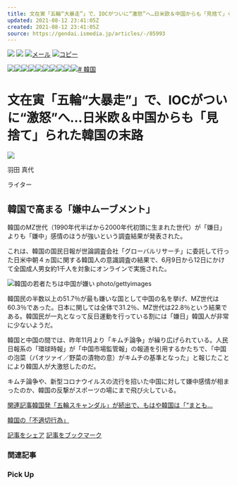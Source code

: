 ```yaml
---
title: 文在寅「五輪“大暴走”」で、IOCがついに“激怒”へ…日米欧＆中国からも「見捨て」られた韓国の末路
updated: 2021-08-12 23:41:05Z
created: 2021-08-12 23:41:05Z
source: https://gendai.ismedia.jp/articles/-/85993
---
```


 [![](https://gendai.ismedia.jp/common/images/v3/sns/facebook_icon.svg)](https://www.facebook.com/sharer.php?u=https://gendai.ismedia.jp/articles/-/85993&t=%E6%96%87%E5%9C%A8%E5%AF%85%E3%80%8C%E4%BA%94%E8%BC%AA%E2%80%9C%E5%A4%A7%E6%9A%B4%E8%B5%B0%E2%80%9D%E3%80%8D%E3%81%A7%E3%80%81IOC%E3%81%8C%E3%81%A4%E3%81%84%E3%81%AB%E2%80%9C%E6%BF%80%E6%80%92%E2%80%9D%E3%81%B8%E2%80%A6%E6%97%A5%E7%B1%B3%E6%AC%A7%EF%BC%86%E4%B8%AD%E5%9B%BD%E3%81%8B%E3%82%89%E3%82%82%E3%80%8C%E8%A6%8B%E6%8D%A8%E3%81%A6%E3%80%8D%E3%82%89%E3%82%8C%E3%81%9F%E9%9F%93%E5%9B%BD%E3%81%AE%E6%9C%AB%E8%B7%AF)  [![](https://gendai.ismedia.jp/common/images/v3/sns/bookmark_icon.svg)](https://b.hatena.ne.jp/add?mode=confirm&is_bm=1&url=https://gendai.ismedia.jp/articles/-/85993)  [![](https://gendai.ismedia.jp/common/images/v3/sns/mail_icon.svg)メール](mailto:?subject=%E6%96%87%E5%9C%A8%E5%AF%85%E3%80%8C%E4%BA%94%E8%BC%AA%E2%80%9C%E5%A4%A7%E6%9A%B4%E8%B5%B0%E2%80%9D%E3%80%8D%E3%81%A7%E3%80%81IOC%E3%81%8C%E3%81%A4%E3%81%84%E3%81%AB%E2%80%9C%E6%BF%80%E6%80%92%E2%80%9D%E3%81%B8%E2%80%A6%E6%97%A5%E7%B1%B3%E6%AC%A7%EF%BC%86%E4%B8%AD%E5%9B%BD%E3%81%8B%E3%82%89%E3%82%82%E3%80%8C%E8%A6%8B%E6%8D%A8%E3%81%A6%E3%80%8D%E3%82%89%E3%82%8C%E3%81%9F%E9%9F%93%E5%9B%BD%E3%81%AE%E6%9C%AB%E8%B7%AF%EF%BC%9A%E3%83%9E%E3%83%8D%E3%83%BC%E7%8F%BE%E4%BB%A3&body=%E6%96%87%E5%9C%A8%E5%AF%85%E3%80%8C%E4%BA%94%E8%BC%AA%E2%80%9C%E5%A4%A7%E6%9A%B4%E8%B5%B0%E2%80%9D%E3%80%8D%E3%81%A7%E3%80%81IOC%E3%81%8C%E3%81%A4%E3%81%84%E3%81%AB%E2%80%9C%E6%BF%80%E6%80%92%E2%80%9D%E3%81%B8%E2%80%A6%E6%97%A5%E7%B1%B3%E6%AC%A7%EF%BC%86%E4%B8%AD%E5%9B%BD%E3%81%8B%E3%82%89%E3%82%82%E3%80%8C%E8%A6%8B%E6%8D%A8%E3%81%A6%E3%80%8D%E3%82%89%E3%82%8C%E3%81%9F%E9%9F%93%E5%9B%BD%E3%81%AE%E6%9C%AB%E8%B7%AF%0d%0ahttps://gendai.ismedia.jp/articles/-/85993)  [![](https://gendai.ismedia.jp/common/images/v3/sns/copy_icon.svg)コピー](https://gendai.ismedia.jp/articles/-/%E6%96%87%E5%9C%A8%E5%AF%85%E3%80%8C%E4%BA%94%E8%BC%AA%E2%80%9C%E5%A4%A7%E6%9A%B4%E8%B5%B0%E2%80%9D%E3%80%8D%E3%81%A7%E3%80%81IOC%E3%81%8C%E3%81%A4%E3%81%84%E3%81%AB%E2%80%9C%E6%BF%80%E6%80%92%E2%80%9D%E3%81%B8%E2%80%A6%E6%97%A5%E7%B1%B3%E6%AC%A7%EF%BC%86%E4%B8%AD%E5%9B%BD%E3%81%8B%E3%82%89%E3%82%82%E3%80%8C%E8%A6%8B%E6%8D%A8%E3%81%A6%E3%80%8D%E3%82%89%E3%82%8C%E3%81%9F%E9%9F%93%E5%9B%BD%E3%81%AE%E6%9C%AB%E8%B7%AF%20https://gendai.ismedia.jp/articles/-/85993)

![](https://gendai.ismedia.jp/common/money-gendai/images/date/2.png)![](https://gendai.ismedia.jp/common/money-gendai/images/date/0.png)![](https://gendai.ismedia.jp/common/money-gendai/images/date/2.png)![](https://gendai.ismedia.jp/common/money-gendai/images/date/1.png)![](https://gendai.ismedia.jp/common/money-gendai/images/date/_.png)![](https://gendai.ismedia.jp/common/money-gendai/images/date/0.png)![](https://gendai.ismedia.jp/common/money-gendai/images/date/8.png)![](https://gendai.ismedia.jp/common/money-gendai/images/date/_.png)![](https://gendai.ismedia.jp/common/money-gendai/images/date/1.png)![](https://gendai.ismedia.jp/common/money-gendai/images/date/0.png)[# 韓国](https://gendai.ismedia.jp/list/tag/%E9%9F%93%E5%9B%BD)

# 文在寅「五輪“大暴走”」で、IOCがついに“激怒”へ…日米欧＆中国からも「見捨て」られた韓国の末路

 ![](https://gendai.ismedia.jp/mwimgs/1/c/160m/img_1cb880ea7a1ce04e7381e4bf79efa2e265813.jpg)

羽田 真代

ライター

## 韓国で高まる「嫌中ムーブメント」

韓国のMZ世代（1990年代半ばから2000年代初頭に生まれた世代）が「嫌日」よりも「嫌中」感情のほうが強いという調査結果が発表された。

これは、韓国の国民日報が世論調査会社「グローバルリサーチ」に委託して行った日米中朝４ヵ国に関する韓国人の意識調査の結果で、6月9日から12日にかけて全国成人男女約1千人を対象にオンラインで実施された。

![](https://gendai.ismcdn.jp/mwimgs/a/8/640m/img_a89c404e97e785fadcc4102b6fb62a7c114490.jpg)韓国の若者たちは中国が嫌い photo/gettyimages

韓国民の半数以上の51.7％が最も嫌いな国として中国の名を挙げ、MZ世代は60.3％であった。日本に関しては全体で31.2％、MZ世代は22.8％という結果である。韓国民が一丸となって反日運動を行っている割には「嫌日」韓国人が非常に少ないようだ。

韓国と中国の間では、昨年11月より「キムチ論争」が繰り広げられている。人民日報系の「環球時報」が「中国市場監管報」の報道を引用するかたちで、「中国の泡菜（パオツァイ／野菜の漬物の意）がキムチの基準となった」と報じたことにより韓国人が大激怒したのだ。

キムチ論争や、新型コロナウイルスの流行を招いた中国に対して嫌中感情が相まったのか、韓国の反撃がスポーツの場にまで飛び火している。

[関連記事韓国発「五輪スキャンダル」が続出で、もはや韓国は「“まとも…](https://gendai.ismedia.jp/articles/-/85739)

 [韓国の「不適切行為」](https://gendai.ismedia.jp/articles/-/85993?page=2)

 [記事をシェア](https://www.facebook.com/sharer.php?u=https://gendai.ismedia.jp/articles/-/85993&t=%E6%96%87%E5%9C%A8%E5%AF%85%E3%80%8C%E4%BA%94%E8%BC%AA%E2%80%9C%E5%A4%A7%E6%9A%B4%E8%B5%B0%E2%80%9D%E3%80%8D%E3%81%A7%E3%80%81IOC%E3%81%8C%E3%81%A4%E3%81%84%E3%81%AB%E2%80%9C%E6%BF%80%E6%80%92%E2%80%9D%E3%81%B8%E2%80%A6%E6%97%A5%E7%B1%B3%E6%AC%A7%EF%BC%86%E4%B8%AD%E5%9B%BD%E3%81%8B%E3%82%89%E3%82%82%E3%80%8C%E8%A6%8B%E6%8D%A8%E3%81%A6%E3%80%8D%E3%82%89%E3%82%8C%E3%81%9F%E9%9F%93%E5%9B%BD%E3%81%AE%E6%9C%AB%E8%B7%AF)  [記事をブックマーク](http://b.hatena.ne.jp/add?mode=confirm&is_bm=1&url=https://gendai.ismedia.jp/articles/-/85993)

### 関連記事

### Pick Up